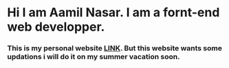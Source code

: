 <h1>Hi I am Aamil Nasar. I am a fornt-end web developper.</h1>
<h3>This is my personal website <a href="https://aamil123.github.io/Portfolio/">LINK</a>. But this website wants some updations i will do it on my summer vacation soon.</h3>

